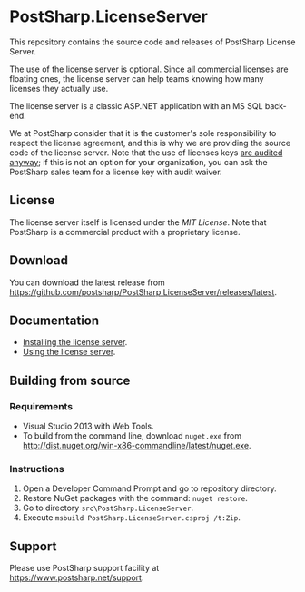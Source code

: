 # PostSharp.LicenseServer

This repository contains the source code and releases of PostSharp License Server.

The use of the license server is optional. Since all commercial licenses are floating ones,
the license server can help teams knowing how many licenses they actually use.

The license server is a classic ASP.NET application with an MS SQL back-end.

We at PostSharp consider that it is the customer's sole responsibility to respect the license agreement, and this is why we are providing the source code of the license server. Note that the use of licenses keys [are audited anyway](http://doc.postsharp.net/license-audit); if this is not an option for your organization, you can ask the PostSharp sales team for a license key with audit waiver.

## License

The license server itself is licensed under the *MIT License*. Note that PostSharp is a commercial product with a proprietary license.

## Download

You can download the latest release from https://github.com/postsharp/PostSharp.LicenseServer/releases/latest.

## Documentation

* [Installing the license server](http://doc.postsharp.net/license-server-admin).
* [Using the license server](http://doc.postsharp.net/license-server).

## Building from source

### Requirements

* Visual Studio 2013 with Web Tools.
* To build from the command line, download `nuget.exe` from http://dist.nuget.org/win-x86-commandline/latest/nuget.exe.

### Instructions

1. Open a Developer Command Prompt and go to repository directory.
2. Restore NuGet packages with the command: `nuget restore`.
3. Go to directory `src\PostSharp.LicenseServer`.
4. Execute `msbuild PostSharp.LicenseServer.csproj /t:Zip`.

## Support

Please use PostSharp support facility at https://www.postsharp.net/support.
